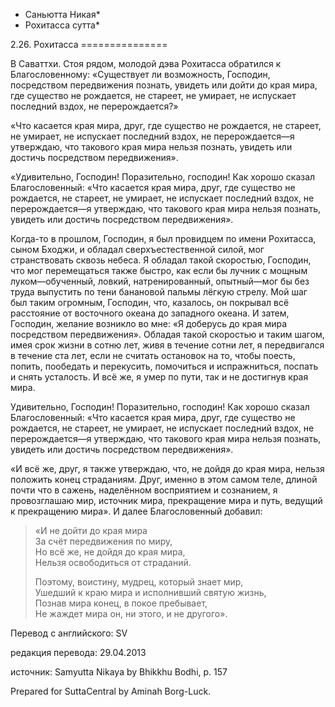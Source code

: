 * Саньютта Никая*
* Рохитасса сутта*

2\.26\. Рохитасса
\=\=\=\=\=\=\=\=\=\=\=\=\=\=\=

В Саваттхи\. Стоя рядом, молодой дэва Рохитасса обратился к Благословенному: «Существует ли возможность, Господин, посредством передвижения познать, увидеть или дойти до края мира, где существо не рождается, не стареет, не умирает, не испускает последний вздох, не перерождается?»

«Что касается края мира, друг, где существо не рождается, не стареет, не умирает, не испускает последний вздох, не перерождается—я утверждаю, что такового края мира нельзя познать, увидеть или достичь посредством передвижения»\.

«Удивительно, Господин\! Поразительно, господин\! Как хорошо сказал Благословенный: «Что касается края мира, друг, где существо не рождается, не стареет, не умирает, не испускает последний вздох, не перерождается—я утверждаю, что такового края мира нельзя познать, увидеть или достичь посредством передвижения»\.

Когда\-то в прошлом, Господин, я был провидцем по имени Рохитасса, сыном Бходжи, и обладал сверхъестественной силой, мог странствовать сквозь небеса\. Я обладал такой скоростью, Господин, что мог перемещаться также быстро, как если бы лучник с мощным луком—обученный, ловкий, натренированный, опытный—мог бы без труда выпустить по тени банановой пальмы лёгкую стрелу\. Мой шаг был таким огромным, Господин, что, казалось, он покрывал всё расстояние от восточного океана до западного океана\. И затем, Господин, желание возникло во мне: «Я доберусь до края мира посредством передвижения»\. Обладая такой скоростью и таким шагом, имея срок жизни в сотню лет, живя в течение сотни лет, я передвигался в течение ста лет, если не считать остановок на то, чтобы поесть, попить, пообедать и перекусить, помочиться и испражниться, поспать и снять усталость\. И всё же, я умер по пути, так и не достигнув края мира\.

Удивительно, Господин\! Поразительно, господин\! Как хорошо сказал Благословенный: «Что касается края мира, друг, где существо не рождается, не стареет, не умирает, не испускает последний вздох, не перерождается—я утверждаю, что такового края мира нельзя познать, увидеть или достичь посредством передвижения»\.

«И всё же, друг, я также утверждаю, что, не дойдя до края мира, нельзя положить конец страданиям\. Друг, именно в этом самом теле, длиной почти что в сажень, наделённом восприятием и сознанием, я провозглашаю мир, источник мира, прекращение мира и путь, ведущий к прекращению мира»\. И далее Благословенный добавил:

> «И не дойти до края мира  
> За счёт передвижения по миру,  
> Но всё же, не дойдя до края мира,  
> Нельзя освободиться от страданий\.  
>   
> Поэтому, воистину, мудрец, который знает мир,  
> Ушедший к краю мира и исполнивший святую жизнь,  
> Познав мира конец, в покое пребывает,  
> Не жаждет мира он, ни этого, и не другого»\.

Перевод с английского: SV

редакция перевода: 29\.04\.2013

источник: Samyutta Nikaya by Bhikkhu Bodhi, p\. 157

Prepared for SuttaCentral by Aminah Borg\-Luck\.